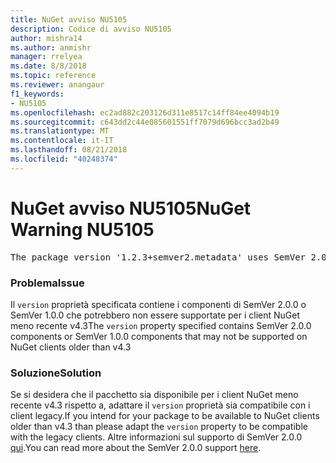 ```yaml
---
title: NuGet avviso NU5105
description: Codice di avviso NU5105
author: mishra14
ms.author: anmishr
manager: rrelyea
ms.date: 8/8/2018
ms.topic: reference
ms.reviewer: anangaur
f1_keywords:
- NU5105
ms.openlocfilehash: ec2ad882c203126d311e8517c14ff84ee4094b19
ms.sourcegitcommit: c643dd2c44e085601551ff7079d696bcc3ad2b49
ms.translationtype: MT
ms.contentlocale: it-IT
ms.lasthandoff: 08/21/2018
ms.locfileid: "40248374"
---
```

# <a name="nuget-warning-nu5105"></a><span data-ttu-id="1a906-103">NuGet avviso NU5105</span><span class="sxs-lookup"><span data-stu-id="1a906-103">NuGet Warning NU5105</span></span>
<pre>The package version '1.2.3+semver2.metadata' uses SemVer 2.0.0 or components of SemVer 1.0.0 that are not supported on legacy clients. Change the package version to a SemVer 1.0.0 string. If the version contains a release label it must start with a letter. This message can be ignored if the package is not intended for older clients.</pre>

### <a name="issue"></a><span data-ttu-id="1a906-104">Problema</span><span class="sxs-lookup"><span data-stu-id="1a906-104">Issue</span></span>

<span data-ttu-id="1a906-105">Il `version` proprietà specificata contiene i componenti di SemVer 2.0.0 o SemVer 1.0.0 che potrebbero non essere supportate per i client NuGet meno recente v4.3</span><span class="sxs-lookup"><span data-stu-id="1a906-105">The `version` property specified contains SemVer 2.0.0 components or SemVer 1.0.0 components that may not be supported on NuGet clients older than v4.3</span></span>


### <a name="solution"></a><span data-ttu-id="1a906-106">Soluzione</span><span class="sxs-lookup"><span data-stu-id="1a906-106">Solution</span></span>

<span data-ttu-id="1a906-107">Se si desidera che il pacchetto sia disponibile per i client NuGet meno recente v4.3 rispetto a, adattare il `version` proprietà sia compatibile con i client legacy.</span><span class="sxs-lookup"><span data-stu-id="1a906-107">If you intend for your package to be available to NuGet clients older than v4.3 than please adapt the `version` property to be compatible with the legacy clients.</span></span> <span data-ttu-id="1a906-108">Altre informazioni sul supporto di SemVer 2.0.0 [qui](https://github.com/NuGet/Home/wiki/SemVer-2.0.0-support).</span><span class="sxs-lookup"><span data-stu-id="1a906-108">You can read more about the SemVer 2.0.0 support [here](https://github.com/NuGet/Home/wiki/SemVer-2.0.0-support).</span></span>

